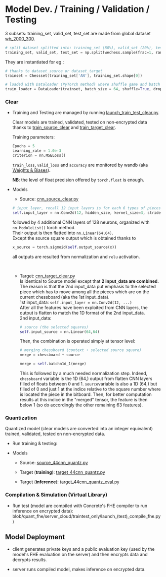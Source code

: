 # Model Dev. / Training / Validation / Testing

3 subsets: training_set, valid_set, test_set are made from global dataset [wb_2000_300](../server_cloud/data/wb_2000_300.csv).<br>
```python
# split dataset splitted into: training_set (80%), valid_set (20%), test_set (20%)
training_set, valid_set, test_set = np.split(wechess.sample(frac=1, random_state=42), [int(.6*len(wechess)), int(.8*len(wechess))])
```
They are instantiated for eg.:
```python
# thanks to dataset_source or dataset_target
trainset = Chessset(training_set['AN'], training_set.shape[0])

# loaded with Dataloader (PyTorch method) where shuffle game and batch size parameters are specified.
train_loader = DataLoader(trainset, batch_size = 64, shuffle=True, drop_last=True)
```

### **Clear**

*   Training and Testing are managed by running [launch_train_test_clear.py](../server_cloud/traintest_only/launch_train_test_clear.py).<br>

    Clear models are trained, validated, tested on non-encrypted data thanks to [train_source_clear](../server_cloud/traintest_only/train_source_clear.py) and [train_target_clear](../server_cloud/traintest_only/train_target_clear.py).<br>

    Training parameters:<br>
    ```python
    Epochs = 5
    Learning_rate = 1.0e-3
    criterion = nn.MSELoss()
    ```

    ```train_loss```, ```valid_loss``` and ```accuracy``` are monitored by wandb (aka [Weights & Biases](https://wandb.ai/site)).<br>

    **NB**: the level of float precision offered by ```torch.float``` is enough.<br>


*   Models

    *   Source: [cnn_source_clear.py](../server_cloud/model_src/clear/cnn_source_clear.py)
    ```python
    # input_layer, recall 12 input layers is for each 6 types of pieces for each color (2). The output layers is settled at 128 neurons.
    self.input_layer = nn.Conv2d(12, hidden_size, kernel_size=3, stride=1, padding=1)
    ```
    followed by 4 additional CNN layers of 128 neurons, organized with ```nn.ModuleList()``` torch method. <br>
    Their output is then flatted into ```nn.Linear(64,64)```.
    <br>
    Except the source square output which is obtained thanks to
    ```python
    x_source = torch.sigmoid(self.output_source(x))
    ```
    all outputs are resulted from normalization and ```relu``` activation.
    
    <br>

    *   Target: [cnn_target_clear.py](../server_cloud/model_src/clear/cnn_target_clear.py)<br>
        Is identical to Source model except that **2 input_data are combined**.<br>
        The reason is that the 2nd input_data put emphasis to the selected piece which has to move among all the pieces which are on the current chessboard (aka the 1st input_data).<br>
        1st input_data: ```self.input_layer = nn.Conv2d(12, ...)```<br>
        After all the features have been exploited from CNN layers, the output is flatten to match the 1D format of the 2nd input_data.<br>
        2nd input_data:
        ```python
        # source (the selected squares)
        self.input_source = nn.Linear(64,64)
        ```

        Then, the combination is operated simply at tensor level:
        ```python
        # merging chessboard (context + selected source square)
        merge = chessboard + source

        merge = self.batchn1d_1(merge)
        ```
        This is followed by a much needed normalization step. Indeed, ```chessboard``` variable is the 1D (64,) output from flatten CNN layers filled of floats between 0 and 1. ```source```variable is also a 1D (64,) but filled of 0 and just 1 at the indice relative to the square number where is located the piece in the bitboard. Then, for better computation results at this indice in the "merged" tensor, the feature is then below 1 (so do accordingly the other remaining 63 features).



### **Quantization**

Quantized model (clear models are converted into an integer equivalent) trained, validated, tested on non-encrypted data.

*   Run training & testing: 

*   Models

    *   Source: [source_44cnn_quantz.py](../server_cloud/model_src/quantz/source_44cnn_quantz.py)

    *   Target (**training**): [target_44cnn_quantz.py](../server_cloud/model_src/quantz/target_44cnn_quantz.py)

    *   Target (**inference**): [target_44cnn_quantz_eval.py](../server_cloud/model_src/quantz/target_44cnn_quantz_eval.py)



### **Compilation & Simulation** (Virtual Library)

*   Run test (model are compiled with Concrete's FHE compiler to run inference on encrypted data): blob/quant_fhe/server_cloud/traintest_only/launch_(test)_compile_fhe.py)

## Model Deployment

*   client generates private keys and a public evaluation key (used by the model's FHE evaluation on the server) and then encrypts data and decrypts results.

*   server runs compiled model, makes inference on encrypted data.

<br/>